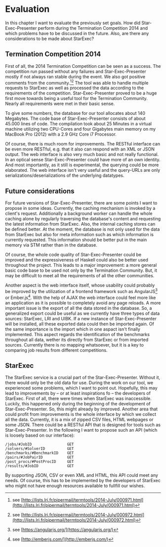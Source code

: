 # Evaluation

In this chapter I want to evaluate the previously set goals. How did Star-Exec-Presenter perform during the Termination Competition 2014 and which problems have to be discussed in the future. Also, are there any considerations to be made about StarExec?

## Termination Competition 2014

First of all, the 2014 Termination Competition can be seen as a success. The competition run passed without any failures and Star-Exec-Presenter mostly if not always ran stable during the event. We also got positive comments from the community.[^termtools1][^termtools2] The tool was able to handle multiple requests to StarExec as well as processed the data according to the requirements of the competition. Star-Exec-Presenter proved to be a huge first move towards being a useful tool for the Termination Community. Nearly all requirements were met in their basic sense.

[^termtools1]: see [http://lists.lri.fr/pipermail/termtools/2014-July/000971.html](http://lists.lri.fr/pipermail/termtools/2014-July/000971.html)
[^termtools2]: see [http://lists.lri.fr/pipermail/termtools/2014-July/000972.html](http://lists.lri.fr/pipermail/termtools/2014-July/000972.html)

To give some numbers, the database for our tool allocates about 140 Megabytes. The code base of Star-Exec-Presenter consists of about 45.000 lines of code. The compilation took about 25 Minutes in a virtual machine utilizing two CPU-Cores and four Gigabytes main memory on my MacBook Pro (2012) with a 2.9 GHz Core i7 Processor.

Of course, there is much room for improvements. The RESTful interface can be even more RESTful, e.g. that it also can respond with an XML or JSON output. The web interface is also very much basic and not really functional. In an optical sense Star-Exec-Presenter could have more of an own identity. And most importantly, as it still is experimental, the querying could be more elaborated. The web interface isn't very useful and the query-URLs are only serializations/deserializations of the underlying datatypes.

## Future considerations

For future versions of Star-Exec-Presenter, there are some points I want to propose in some ideas. Currently, the caching mechanism is invoked by a client's request. Additionally a background worker can handle the whole caching alone by regularly traversing the database's content and requesting the latest information from StarExec. Also, the internal caching stores can be defined better. At the moment, the database is not only used for the data from StarExec but also for meta information such as which information is currently requested. This information should be better put in the main memory via STM rather than in the database.

Of course, the whole code quality of Star-Exec-Presenter could be improved and the expressiveness of Haskell could also be better used throughout the project. This leads to a major improvement: a more general basic code base to be used not only by the Termination Community. But, it may be difficult to meet all the requirements of all the other communities.

Another aspect is the web interface itself, whose usability could probably be improved by the utilization of a frontend framework such as AngularJS[^angular] or Ember.js[^emberjs]. With the help of AJAX the web interface could feel more like an application as it is possible to completely avoid any page reloads. A more important issue is the export of all the data stored in the database. So, a generalized export could be useful as we currently have three types of data sources: StarExec, LRI and UIBK. If a new instance of Star-Exec-Presenter will be installed, all these exported data could then be imported again. Of the same importance is the import which in one aspact isn't finally implemented. This aspect regards the identification of the benchmarks throughout all data, wether its directly from StarExec or from imported sources. Currently there is no mapping whatsoever, but it is a key to comparing job results from different competitions.

[^angular]: see [https://angularjs.org/](https://angularjs.org/)
[^emberjs]: see [http://emberjs.com/](http://emberjs.com/)

## StarExec

The StarExec service is a crucial part of the Star-Exec-Presenter. Without it, there would only be the old data for use. During the work on our tool, we experienced some problems, which I want to point out. Hopefully, this may lead to improvements by – or at least inspirations fo – the developers of StarExec. First of all, there were times when StarExec was inaccessible. Luckily, this happened only during the beginning of the development of Star-Exec-Presenter. So, this might already by improved. Another area that could profit from improvements is the whole interface by which we collect all the data. Currently, it is a mix of zipped CSV files, HTML webpages or some JSON. There could be a RESTful API that is designed for tools such as Star-Exec-Presenter. In the following I want to propose such an API (which is loosely based on our interface):

```
/jobs/#JobID                GET
/solvers/#SolverID          GET
/benchmarks/#BenchmarkID    GET
/pairs/#JobPairID           GET
/post_procs/#PostProcID     GET
/results/#JobID             GET
```

By supporting JSON, CSV or even XML and HTML, this API could meet any needs. Of course, this has to be implemented by the developers of StarExec who might not have enough resources available to fullfill our wishes.
